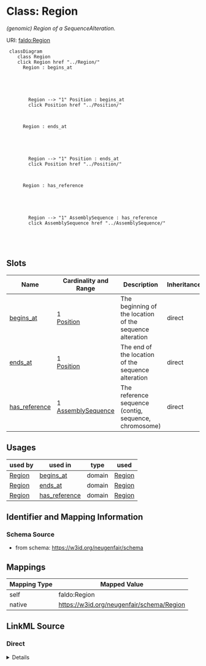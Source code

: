 

# Class: Region 


_(genomic) Region of a SequenceAlteration._





URI: [faldo:Region](http://biohackathon.org/resource/faldo#Region)





```mermaid
 classDiagram
    class Region
    click Region href "../Region/"
      Region : begins_at
        
          
    
        
        
        Region --> "1" Position : begins_at
        click Position href "../Position/"
    

        
      Region : ends_at
        
          
    
        
        
        Region --> "1" Position : ends_at
        click Position href "../Position/"
    

        
      Region : has_reference
        
          
    
        
        
        Region --> "1" AssemblySequence : has_reference
        click AssemblySequence href "../AssemblySequence/"
    

        
      
```




<!-- no inheritance hierarchy -->


## Slots

| Name | Cardinality and Range | Description | Inheritance |
| ---  | --- | --- | --- |
| [begins_at](begins_at.md) | 1 <br/> [Position](Position.md) | The beginning of the location of the sequence alteration | direct |
| [ends_at](ends_at.md) | 1 <br/> [Position](Position.md) | The end of the location of the sequence alteration | direct |
| [has_reference](has_reference.md) | 1 <br/> [AssemblySequence](AssemblySequence.md) | The reference sequence (contig, sequence, chromosome) | direct |





## Usages

| used by | used in | type | used |
| ---  | --- | --- | --- |
| [Region](Region.md) | [begins_at](begins_at.md) | domain | [Region](Region.md) |
| [Region](Region.md) | [ends_at](ends_at.md) | domain | [Region](Region.md) |
| [Region](Region.md) | [has_reference](has_reference.md) | domain | [Region](Region.md) |







## Identifier and Mapping Information






### Schema Source


* from schema: https://w3id.org/neugenfair/schema




## Mappings

| Mapping Type | Mapped Value |
| ---  | ---  |
| self | faldo:Region |
| native | https://w3id.org/neugenfair/schema/Region |






## LinkML Source

<!-- TODO: investigate https://stackoverflow.com/questions/37606292/how-to-create-tabbed-code-blocks-in-mkdocs-or-sphinx -->

### Direct

<details>
```yaml
name: Region
description: (genomic) Region of a SequenceAlteration.
from_schema: https://w3id.org/neugenfair/schema
attributes:
  begins_at:
    name: begins_at
    description: The beginning of the location of the sequence alteration.
    from_schema: https://w3id.org/neugenfair/schema
    exact_mappings:
    - faldo:begin
    domain: Region
    slot_uri: faldo:begin
    domain_of:
    - Region
    range: Position
    required: true
  ends_at:
    name: ends_at
    description: The end of the location of the sequence alteration.
    from_schema: https://w3id.org/neugenfair/schema
    exact_mappings:
    - faldo:end
    domain: Region
    slot_uri: faldo:end
    domain_of:
    - Region
    range: Position
    required: true
  has_reference:
    name: has_reference
    description: The reference sequence (contig, sequence, chromosome).
    from_schema: https://w3id.org/neugenfair/schema
    exact_mappings:
    - faldo:reference
    domain: Region
    slot_uri: faldo:reference
    domain_of:
    - Region
    range: AssemblySequence
    required: true
class_uri: faldo:Region

```
</details>

### Induced

<details>
```yaml
name: Region
description: (genomic) Region of a SequenceAlteration.
from_schema: https://w3id.org/neugenfair/schema
attributes:
  begins_at:
    name: begins_at
    description: The beginning of the location of the sequence alteration.
    from_schema: https://w3id.org/neugenfair/schema
    exact_mappings:
    - faldo:begin
    domain: Region
    slot_uri: faldo:begin
    alias: begins_at
    owner: Region
    domain_of:
    - Region
    range: Position
    required: true
  ends_at:
    name: ends_at
    description: The end of the location of the sequence alteration.
    from_schema: https://w3id.org/neugenfair/schema
    exact_mappings:
    - faldo:end
    domain: Region
    slot_uri: faldo:end
    alias: ends_at
    owner: Region
    domain_of:
    - Region
    range: Position
    required: true
  has_reference:
    name: has_reference
    description: The reference sequence (contig, sequence, chromosome).
    from_schema: https://w3id.org/neugenfair/schema
    exact_mappings:
    - faldo:reference
    domain: Region
    slot_uri: faldo:reference
    alias: has_reference
    owner: Region
    domain_of:
    - Region
    range: AssemblySequence
    required: true
class_uri: faldo:Region

```
</details>